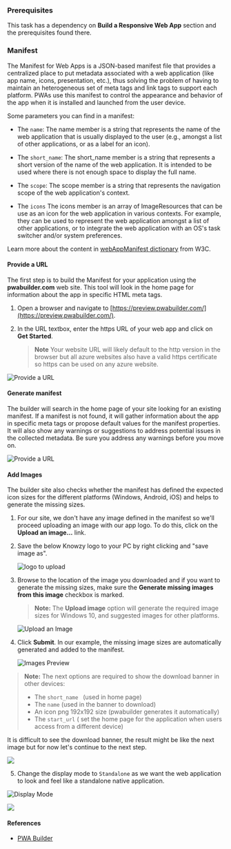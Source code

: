 ### Prerequisites

This task has a dependency on **Build a Responsive Web App** section and the prerequisites found there.

### Manifest

The Manifest for Web Apps is a JSON-based manifest file that provides a centralized place to put metadata associated with a web application (like app name, icons, presentation, etc.), thus solving the problem of having to maintain an heterogeneous set of meta tags and link tags to support each platform. PWAs use this manifest to control the appearance and behavior of the app when it is installed and launched from the user device.

Some parameters you can find in a manifest:
+ The `name`:
The name member is a string that represents the name of the web application that is usually displayed to the user (e.g., amongst a list of other applications, or as a label for an icon).

+ The `short_name`:
The short_name member is a string that represents a short version of the name of the web application. It is intended to be used where there is not enough space to display the full name.

+ The `scope`:
The scope member is a string that represents the navigation scope of the web application's context.

+ The `icons`
The icons member is an array of ImageResources that can be use as an icon for the web application in various contexts. For example, they can be used to represent the web application amongst a list of other applications, or to integrate the web application with an OS's task switcher and/or system preferences.

Learn more about the content in [ webAppManifest dictionary](https://www.w3.org/TR/appmanifest/#webappmanifest-dictionary) from W3C.

#### Provide a URL

The first step is to build the Manifest for your application using the **pwabuilder.com** web site. This tool will look in the home page for information about the app in specific HTML meta tags.

1. Open a browser and navigate to [https://preview.pwabuilder.com/](https://preview.pwabuilder.com/).
2. In the URL textbox, enter the https URL of your web app and click on **Get Started**.

    > **Note** Your website URL will likely default to the http version in the browser but all azure websites also have a valid https certificate so https can be used on any azure website.

![Provide a URL](../media/Picture18.jpg)

#### Generate manifest
The builder will search in the home page of your site looking for an existing manifest. If a manifest is not found, it will gather information about the app in specific meta tags or propose default values for the manifest properties. It will also show any warnings or suggestions to address potential issues in the collected metadata. Be sure you address any warnings before you move on.

![Provide a URL](../media/Picture19.jpg)

#### Add Images

The builder site also checks whether the manifest has defined the expected icon sizes for the different platforms (Windows, Android, iOS) and helps to generate the missing sizes.


1. For our site, we don't have any image defined in the manifest so we'll proceed uploading an image with our app logo. To do this, click on the **Upload an image…** link.

2. Save the below Knowzy logo to your PC by right clicking and "save image as".

    ![logo to upload](../media/Picture20.png)

3. Browse to the location of the image you downloaded and if you want to generate the missing sizes, make sure the **Generate missing images from this image** checkbox is marked.

    > **Note:** The **Upload image** option will generate the required image sizes for Windows 10, and suggested images for other platforms.

    ![Upload an Image](../media/Picture21.jpg)


4. Click **Submit**. In our example, the missing image sizes are automatically generated and added to the manifest.

    ![Images Preview](../media/Picture22.jpg)

  > **Note:** The next options are required to show the download banner in other devices:
  >+ The `short_name ` (used in home page)
  >+ The `name` (used in the banner to download)
  >+ An icon png 192x192 size (pwabuilder generates it automatically)
  >+ The `start_url` ( set the home page for the application when users access from a different device)

  It is difficult to see the download banner, the result might be like the next image but for now let's continue to the next step.

<p align="center">

![](../media/Picture22b.jpg)

</p>

5.  Change the display mode to `Standalone` as we want the web application to look and feel like a standalone native application.

![Display Mode](../media/Picture23.png)

![](../media/Picture24.jpg)

#### References

- [PWA Builder](https://preview.pwabuilder.com/)
